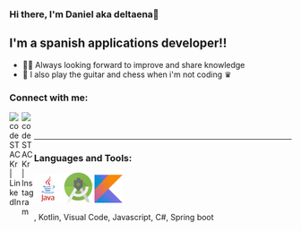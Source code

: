 ### Hi there, I'm Daniel aka deltaena👋

## I'm a spanish applications developer!!
- 💆🏻‍  Always looking forward to improve and share knowledge
- 🎸 I also play the guitar and chess when i'm not coding ♛

### Connect with me:

[<img align="left" alt="codeSTACKr | LinkedIn" width="22px" src="https://cdn.jsdelivr.net/npm/simple-icons@v3/icons/linkedin.svg" />][linkedin]
[<img align="left" alt="codeSTACKr | Instagram" width="22px" src="https://cdn.jsdelivr.net/npm/simple-icons@v3/icons/instagram.svg" />][instagram]

<br />
<br />

---

[linkedin]: https://www.linkedin.com/in/daniel-suárez-garcía-1b3650187
[instagram]: https://www.instagram.com/deltaena/

### Languages and Tools:

<img src="https://github.com/deltaena/Resources/blob/main/java.svg" alt="drawing" width="50"/>
<img src="https://github.com/deltaena/Resources/blob/main/Android_Studio_Icon_(2014-2019).svg.png" alt="drawing" width="50"/>
<img src="https://github.com/deltaena/Resources/blob/main/Kotlin_Icon.png" alt="drawing" width="50"/>

, Kotlin, Visual Code, Javascript, C#, Spring boot 
